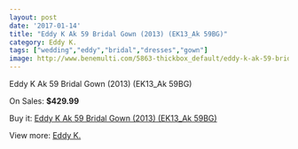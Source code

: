 ```yaml
---
layout: post
date: '2017-01-14'
title: "Eddy K Ak 59 Bridal Gown (2013) (EK13_Ak 59BG)"
category: Eddy K.
tags: ["wedding","eddy","bridal","dresses","gown"]
image: http://www.benemulti.com/5863-thickbox_default/eddy-k-ak-59-bridal-gown-2013-ek13ak-59bg.jpg
---
```

Eddy K Ak 59 Bridal Gown (2013) (EK13_Ak 59BG)

On Sales: **$429.99**
<a href="https://www.benemulti.com/en/eddy-k/2193-eddy-k-ak-59-bridal-gown-2013-ek13ak-59bg.html"><amp-img layout="responsive" width="600" height="600" src="//www.benemulti.com/5863-thickbox_default/eddy-k-ak-59-bridal-gown-2013-ek13ak-59bg.jpg" alt="Eddy K Ak 59 Bridal Gown (2013) (EK13_Ak 59BG) 0" /></a>
<a href="https://www.benemulti.com/en/eddy-k/2193-eddy-k-ak-59-bridal-gown-2013-ek13ak-59bg.html"><amp-img layout="responsive" width="600" height="600" src="//www.benemulti.com/5864-thickbox_default/eddy-k-ak-59-bridal-gown-2013-ek13ak-59bg.jpg" alt="Eddy K Ak 59 Bridal Gown (2013) (EK13_Ak 59BG) 1" /></a>

Buy it: [Eddy K Ak 59 Bridal Gown (2013) (EK13_Ak 59BG)](https://www.benemulti.com/en/eddy-k/2193-eddy-k-ak-59-bridal-gown-2013-ek13ak-59bg.html "Eddy K Ak 59 Bridal Gown (2013) (EK13_Ak 59BG)")

View more: [Eddy K.](https://www.benemulti.com/en/23-eddy-k "Eddy K.")